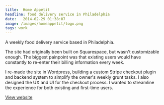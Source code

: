 ```yaml
---
title:  Home Appétit
headline: food delivery service in Philadelphia
date:   2014-02-29 01:38:07
image: /images/homeappetit/logo.png
tags: work
---
```

A weekly food delivery service based in Philadelphia.

The site had originally been built on Squarespace, but wasn't customizable enough. The biggest painpoint was that existing users would have constantly to re-enter their billing information every week.

I re-made the site in Wordpress, building a custom Stripe checkout plugin and backend system to simplify the owner's weekly grunt tasks. I also designed the UX and UI for the checkout process. I wanted to streamline the experience for both existing and first-time users.

[View website](https://www.homeappetitphilly.com/)
